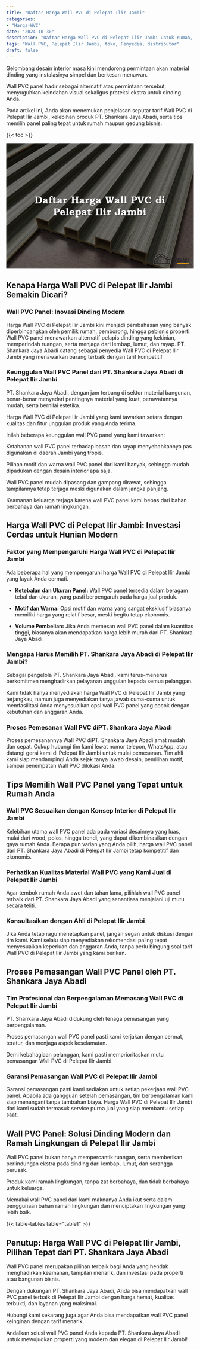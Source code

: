 ```yaml
---
title: "Daftar Harga Wall PVC di Pelepat Ilir Jambi"
categories: 
- "Harga-WVC"
date: "2024-10-30"
description: "Daftar Harga Wall PVC di Pelepat Ilir Jambi untuk rumah, office, serta ritel. Produk unggulan, pilihan motif, variasi warna elegan, beserta jasa instalasi dikerjakan oleh tim berpengalaman serta garansi resmi!|Jasa distribusi Wall PVC di Pelepat Ilir Jambi bagi keperluan rumah, kantor, atau ritel, beserta produk terbaik dan pemasangan oleh teknisi berpengalaman dan kepastian resmi.|Solusi Wall PVC di Pelepat Ilir Jambi yang andal bagi rumah, perkantoran, serta gerai, dengan produk unggulan dan pemasangan oleh tenaga ahli ahli serta kepastian resmi.|Distribusi Wall PVC di Pelepat Ilir Jambi bagi hunian, office, serta toko, dengan produk berkualitas dan penempatan ditangani oleh teknisi berpengalaman, dilengkapi dengan jaminan resmi.}"
tags: "Wall PVC, Pelepat Ilir Jambi, toko, Penyedia, distributor"
draft: false
---
```


Gelombang desain interior masa kini mendorong permintaan akan material dinding yang instalasinya simpel dan berkesan menawan.

Wall PVC panel hadir sebagai alternatif atas permintaan tersebut, menyuguhkan keindahan visual sekaligus proteksi ekstra untuk dinding Anda.

Pada artikel ini, Anda akan menemukan penjelasan seputar tarif Wall PVC di Pelepat Ilir Jambi, kelebihan produk PT. Shankara Jaya Abadi, serta tips memilih panel paling tepat untuk rumah maupun gedung bisnis.

{{< toc >}}

![Daftar Harga Wall PVC di Pelepat Ilir Jambi](/images/Harga-WVC/Daftar-Harga-Wall-PVC-di-Pelepat-Ilir-Jambi.png)


## Kenapa Harga Wall PVC di Pelepat Ilir Jambi Semakin Dicari?

### Wall PVC Panel: Inovasi Dinding Modern

Harga Wall PVC di Pelepat Ilir Jambi kini menjadi pembahasan yang banyak diperbincangkan oleh pemilik rumah, pemborong, hingga pebisnis properti. Wall PVC panel menawarkan alternatif pelapis dinding yang kekinian, memperindah ruangan, serta menjaga dari lembap, lumut, dan rayap. PT. Shankara Jaya Abadi datang sebagai penyedia Wall PVC di Pelepat Ilir Jambi yang menawarkan barang terbaik dengan tarif kompetitif

### Keunggulan Wall PVC Panel dari PT. Shankara Jaya Abadi di Pelepat Ilir Jambi

PT. Shankara Jaya Abadi, dengan jam terbang di sektor material bangunan, benar-benar menyadari pentingnya material yang kuat, perawatannya mudah, serta bernilai estetika.

Harga Wall PVC di Pelepat Ilir Jambi yang kami tawarkan setara dengan kualitas dan fitur unggulan produk yang Anda terima.

Inilah beberapa keunggulan wall PVC panel yang kami tawarkan:

Ketahanan wall PVC panel terhadap basah dan rayap menyebabkannya pas digunakan di daerah Jambi yang tropis.

Pilihan motif dan warna wall PVC panel dari kami banyak, sehingga mudah dipadukan dengan desain interior apa saja.

Wall PVC panel mudah dipasang dan gampang dirawat, sehingga tampilannya tetap terjaga meski digunakan dalam jangka panjang.

Keamanan keluarga terjaga karena wall PVC panel kami bebas dari bahan berbahaya dan ramah lingkungan.

## Harga Wall PVC di Pelepat Ilir Jambi: Investasi Cerdas untuk Hunian Modern

### Faktor yang Mempengaruhi Harga Wall PVC di Pelepat Ilir Jambi

Ada beberapa hal yang mempengaruhi harga Wall PVC di Pelepat Ilir Jambi yang layak Anda cermati.

- **Ketebalan dan Ukuran Panel:** Wall PVC panel tersedia dalam beragam tebal dan ukuran, yang pasti berpengaruh pada harga jual produk.

- **Motif dan Warna:** Opsi motif dan warna yang sangat eksklusif biasanya memiliki harga yang relatif besar, meski begitu tetap ekonomis.

- **Volume Pembelian:** Jika Anda memesan wall PVC panel dalam kuantitas tinggi, biasanya akan mendapatkan harga lebih murah dari PT. Shankara Jaya Abadi.

### Mengapa Harus Memilih PT. Shankara Jaya Abadi di Pelepat Ilir Jambi?

Sebagai pengelola PT. Shankara Jaya Abadi, kami terus-menerus berkomitmen menghadirkan pelayanan unggulan kepada semua pelanggan.

Kami tidak hanya menyediakan harga Wall PVC di Pelepat Ilir Jambi yang terjangkau, namun juga menyediakan tanya jawab cuma-cuma untuk memfasilitasi Anda menyesuaikan opsi wall PVC panel yang cocok dengan kebutuhan dan anggaran Anda.

### Proses Pemesanan Wall PVC diPT. Shankara Jaya Abadi

Proses pemesanannya Wall PVC diPT. Shankara Jaya Abadi amat mudah dan cepat. Cukup hubungi tim kami lewat nomor telepon, WhatsApp, atau datangi gerai kami di Pelepat Ilir Jambi untuk mulai pemesanan. Tim ahli kami siap mendampingi Anda sejak tanya jawab desain, pemilihan motif, sampai penempatan Wall PVC dilokasi Anda.

## Tips Memilih Wall PVC Panel yang Tepat untuk Rumah Anda

### Wall PVC Sesuaikan dengan Konsep Interior di Pelepat Ilir Jambi

Kelebihan utama wall PVC panel ada pada variasi desainnya yang luas, mulai dari wood, polos, hingga trendi, yang dapat dikombinasikan dengan gaya rumah Anda. Berapa pun varian yang Anda pilih, harga wall PVC panel dari PT. Shankara Jaya Abadi di Pelepat Ilir Jambi tetap kompetitif dan ekonomis.

### Perhatikan Kualitas Material Wall PVC yang Kami Jual di Pelepat Ilir Jambi

Agar tembok rumah Anda awet dan tahan lama, pilihlah wall PVC panel terbaik dari PT. Shankara Jaya Abadi yang senantiasa menjalani uji mutu secara teliti.

### Konsultasikan dengan Ahli di Pelepat Ilir Jambi

Jika Anda tetap ragu menetapkan panel, jangan segan untuk diskusi dengan tim kami. Kami selalu siap menyediakan rekomendasi paling tepat menyesuaikan keperluan dan anggaran Anda, tanpa perlu bingung soal tarif Wall PVC di Pelepat Ilir Jambi yang kami berikan.

## Proses Pemasangan Wall PVC Panel oleh PT. Shankara Jaya Abadi

### Tim Profesional dan Berpengalaman Memasang Wall PVC di Pelepat Ilir Jambi

PT. Shankara Jaya Abadi didukung oleh tenaga pemasangan yang berpengalaman.

Proses pemasangan wall PVC panel pasti kami kerjakan dengan cermat, teratur, dan menjaga aspek keselamatan.

Demi kebahagiaan pelanggan, kami pasti memprioritaskan mutu pemasangan Wall PVC di Pelepat Ilir Jambi.

### Garansi Pemasangan Wall PVC di Pelepat Ilir Jambi

Garansi pemasangan pasti kami sediakan untuk setiap pekerjaan wall PVC panel. Apabila ada gangguan setelah pemasangan, tim berpengalaman kami siap menangani tanpa tambahan biaya. Harga Wall PVC di Pelepat Ilir Jambi dari kami sudah termasuk service purna jual yang siap membantu setiap saat.

## Wall PVC Panel: Solusi Dinding Modern dan Ramah Lingkungan di Pelepat Ilir Jambi

Wall PVC panel bukan hanya mempercantik ruangan, serta memberikan perlindungan ekstra pada dinding dari lembap, lumut, dan serangga perusak.

Produk kami ramah lingkungan, tanpa zat berbahaya, dan tidak berbahaya untuk keluarga.

Memakai wall PVC panel dari kami maknanya Anda ikut serta dalam penggunaan bahan ramah lingkungan dan menciptakan lingkungan yang lebih baik.

{{< table-tables table="table1" >}}

## Penutup: Harga Wall PVC di Pelepat Ilir Jambi, Pilihan Tepat dari PT. Shankara Jaya Abadi

Wall PVC panel merupakan pilihan terbaik bagi Anda yang hendak menghadirkan keamanan, tampilan menarik, dan investasi pada properti atau bangunan bisnis.

Dengan dukungan PT. Shankara Jaya Abadi, Anda bisa mendapatkan wall PVC panel terbaik di Pelepat Ilir Jambi dengan harga hemat, kualitas terbukti, dan layanan yang maksimal.

Hubungi kami sekarang juga agar Anda bisa mendapatkan wall PVC panel keinginan dengan tarif menarik.

Andalkan solusi wall PVC panel Anda kepada PT. Shankara Jaya Abadi untuk mewujudkan properti yang modern dan elegan di Pelepat Ilir Jambi!